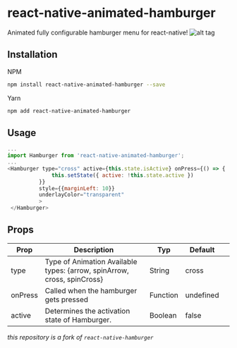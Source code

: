 # react-native-animated-hamburger
Animated fully configurable hamburger menu for react-native!
![alt tag](gif/hamburger.gif)

## Installation
NPM
```bash
npm install react-native-animated-hamburger --save
```

Yarn
```bash
npm add react-native-animated-hamburger
```

## Usage
```javascript
...
import Hamburger from 'react-native-animated-hamburger';
...
<Hamburger type="cross" active={this.state.isActive} onPress={() => {
              this.setState({ active: !this.state.active })
          }}
          style={{marginLeft: 10}}
          underlayColor="transparent"
          >
 </Hamburger>
```

## Props
| Prop    | Description                                                               | Typ      | Default   |   |
|---------|---------------------------------------------------------------------------|----------|-----------|---|
| type    | Type of Animation   Available types: {arrow, spinArrow, cross, spinCross} | String   | cross     |   |
| onPress | Called when the hamburger gets pressed                                    | Function | undefined |   |
| active  | Determines the activation state of Hamburger.                             | Boolean  | false     |   |




*this repository is a fork of `react-native-hamburger`*
